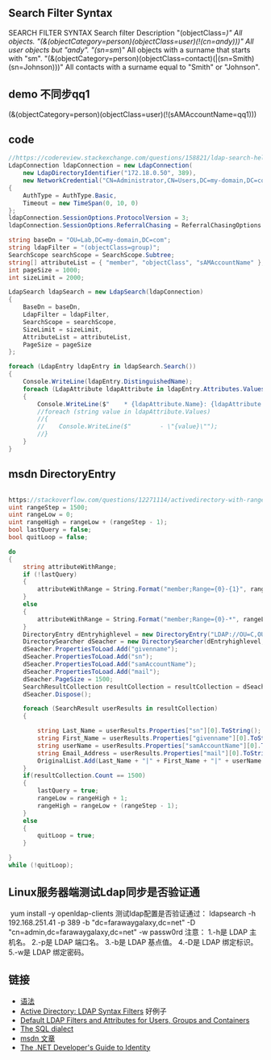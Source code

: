 



##  Search Filter Syntax
SEARCH FILTER SYNTAX
Search filter	Description
"(objectClass=*)"	All objects.
"(&(objectCategory=person)(objectClass=user)(!(cn=andy)))"	All user objects but "andy".
"(sn=sm*)"	All objects with a surname that starts with "sm".
"(&(objectCategory=person)(objectClass=contact)(|(sn=Smith)(sn=Johnson)))"	All contacts with a surname equal to "Smith" or "Johnson".



## demo 不同步qq1
(&(objectCategory=person)(objectClass=user)(!(sAMAccountName=qq1)))




## code
```cs
//https://codereview.stackexchange.com/questions/158821/ldap-search-helper-for-system-directoryservices-protocols
LdapConnection ldapConnection = new LdapConnection(
    new LdapDirectoryIdentifier("172.18.0.50", 389),
    new NetworkCredential("CN=Administrator,CN=Users,DC=my-domain,DC=com", "SuperSecret"))
{
    AuthType = AuthType.Basic,
    Timeout = new TimeSpan(0, 10, 0)
};
ldapConnection.SessionOptions.ProtocolVersion = 3;
ldapConnection.SessionOptions.ReferralChasing = ReferralChasingOptions.None;

string baseDn = "OU=Lab,DC=my-domain,DC=com";
string ldapFilter = "(objectClass=group)";
SearchScope searchScope = SearchScope.Subtree;
string[] attributeList = { "member", "objectClass", "sAMAccountName" };
int pageSize = 1000;
int sizeLimit = 2000;

LdapSearch ldapSearch = new LdapSearch(ldapConnection)
{
    BaseDn = baseDn,
    LdapFilter = ldapFilter,
    SearchScope = searchScope,
    SizeLimit = sizeLimit,
    AttributeList = attributeList,
    PageSize = pageSize
};

foreach (LdapEntry ldapEntry in ldapSearch.Search())
{
    Console.WriteLine(ldapEntry.DistinguishedName);
    foreach (LdapAttribute ldapAttribute in ldapEntry.Attributes.Values)
    {
        Console.WriteLine($"    * {ldapAttribute.Name}: {ldapAttribute.Values.Count}");
        //foreach (string value in ldapAttribute.Values)
        //{
        //    Console.WriteLine($"        - \"{value}\"");
        //}
    }
}
```


## msdn DirectoryEntry
```cs

https://stackoverflow.com/questions/12271114/activedirectory-with-range-not-changing-results-using-directorysearcher
uint rangeStep = 1500;   
uint rangeLow = 0;   
uint rangeHigh = rangeLow + (rangeStep - 1);   
bool lastQuery = false;   
bool quitLoop = false;   

do   
{                       
    string attributeWithRange;   
    if (!lastQuery)   
    {   
        attributeWithRange = String.Format("member;Range={0}-{1}", rangeLow, rangeHigh);   
    }   
    else   
    {   
        attributeWithRange = String.Format("member;Range={0}-*", rangeLow);   
    }   
    DirectoryEntry dEntryhighlevel = new DirectoryEntry("LDAP://OU=C,OU=x,DC=h,DC=nt");   
    DirectorySearcher dSeacher = new DirectorySearcher(dEntryhighlevel,"(&(objectClass=user)(memberof=CN=Users,OU=t,OU=s,OU=x,DC=h,DC=nt))",new string[] {attributeWithRange});   
    dSeacher.PropertiesToLoad.Add("givenname");   
    dSeacher.PropertiesToLoad.Add("sn");   
    dSeacher.PropertiesToLoad.Add("samAccountName");   
    dSeacher.PropertiesToLoad.Add("mail");   
    dSeacher.PageSize = 1500;   
    SearchResultCollection resultCollection = resultCollection = dSeacher.FindAll();   
    dSeacher.Dispose();   

    foreach (SearchResult userResults in resultCollection)   
    {   

        string Last_Name = userResults.Properties["sn"][0].ToString();   
        string First_Name = userResults.Properties["givenname"][0].ToString();   
        string userName = userResults.Properties["samAccountName"][0].ToString();   
        string Email_Address = userResults.Properties["mail"][0].ToString();   
        OriginalList.Add(Last_Name + "|" + First_Name + "|" + userName + "|" + Email_Address);   
    }   
    if(resultCollection.Count == 1500)   
    {   
        lastQuery = true;   
        rangeLow = rangeHigh + 1;   
        rangeHigh = rangeLow + (rangeStep - 1);   
    }   
    else   
    {   
        quitLoop = true;   
    }   

}   
while (!quitLoop);
```





## Linux服务器端测试Ldap同步是否验证通
 yum install -y openldap-clients
测试ldap配置是否验证通过：
ldapsearch -h 192.168.251.41 -p 389 -b "dc=farawaygalaxy,dc=net" -D "cn=admin,dc=farawaygalaxy,dc=net" -w passw0rd
注意：
1.-h是 LDAP 主机名。
2.-p是 LDAP 端口名。
3.-b是 LDAP 基点值。
4.-D是 LDAP 绑定标识。
5.-w是 LDAP 绑定密码。

## 链接
- [语法](https://docs.microsoft.com/zh-cn/windows/win32/adsi/search-filter-syntax?redirectedfrom=msdn)
- [Active Directory: LDAP Syntax Filters](https://social.technet.microsoft.com/wiki/contents/articles/5392.active-directory-ldap-syntax-filters.aspx) 好例子
- [Default LDAP Filters and Attributes for Users, Groups and Containers](https://docs.oracle.com/cd/E26217_01/E26214/html/ldap-filters-attrs-users.html)
- [The SQL dialect](https://docs.microsoft.com/zh-cn/windows/win32/adsi/sql-dialect)
- [msdn 文章](https://docs.microsoft.com/en-us/previous-versions/dotnet/articles/bb332056(v=msdn.10)?redirectedfrom=MSDN#sdspintro_topic5_pagedsearch)
- [The .NET Developer's Guide to Identity](https://docs.microsoft.com/en-us/previous-versions/windows/server-2003/aa480245(v=msdn.10)?redirectedfrom=MSDN#dotnetidm_topic2)




